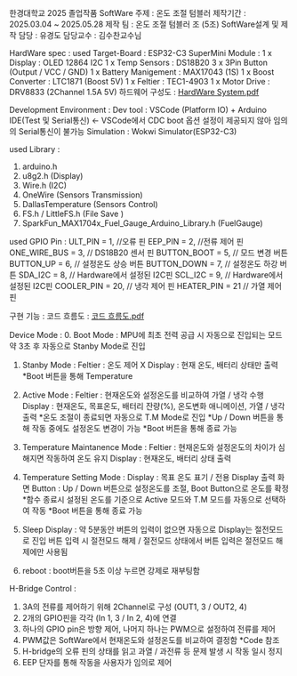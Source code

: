 한경대학교 2025 졸업작품 SoftWare
주제 : 온도 조절 텀블러
제작기간 : 2025.03.04 ~ 2025.05.28
제작 팀 : 온도 조절 텀블러 조 (5조)
SoftWare설계 및 제작 담당 : 유경도
담당교수 : 김수찬교수님

HardWare spec :
used Target-Board : ESP32-C3 SuperMini
Module :
1 x Display : OLED 12864 I2C
1 x Temp Sensors : DS18B20
3 x 3Pin Button (Output / VCC / GND)
1 x Battery Manigement : MAX17043 (1S)
1 x Boost Converter : LTC1871 (Boost 5V)
1 x Feltier : TEC1-4903
1 x Motor Drive : DRV8833 (2Channel 1.5A 5V)
하드웨어 구성도 : [HardWare System.pdf](https://github.com/user-attachments/files/20407849/HardWare.System.pdf)

Development Environment :
Dev tool : VSCode (Platform IO) + Arduino IDE(Test 및 Serial통신) <- VSCode에서 CDC boot 옵션 설정이 제공되지 않아 임의의 Serial통신이 불가능
Simulation : Wokwi Simulator(ESP32-C3)

used Library : 
1. arduino.h 
2. u8g2.h (Display)
3. Wire.h (I2C)
4. OneWire (Sensors Transmission)
5. DallasTemperature (Sensors Control)
6. FS.h / LittleFS.h (File Save )
7. SparkFun_MAX1704x_Fuel_Gauge_Arduino_Library.h (FuelGauge)

used GPIO Pin :
ULT_PIN = 1,            //오류 핀
EEP_PIN = 2,            //전류 제어 핀
ONE_WIRE_BUS = 3,       // DS18B20 센서 핀
BUTTON_BOOT = 5,        // 모드 변경 버튼
BUTTON_UP = 6,          // 설정온도 상승 버튼
BUTTON_DOWN = 7,        // 설정온도 하강 버튼
SDA_I2C = 8,            // Hardware에서 설정된 I2C핀
SCL_I2C = 9,            // Hardware에서 설정된 I2C핀
COOLER_PIN = 20,        // 냉각 제어 핀
HEATER_PIN = 21         // 가열 제어 핀

구현 기능 : 
코드 흐름도 : [코드 흐름도.pdf](https://github.com/user-attachments/files/20408020/default.pdf)

Device Mode :
0. Boot Mode :
MPU에 최초 전력 공급 시 자동으로 진입되는 모드
약 3초 후 자동으로 Stanby Mode로 진입

1. Stanby Mode :
Feltier : 온도 제어 X
Display : 현재 온도, 배터리 상태만 출력
*Boot 버튼을 통해 Temperature

2. Active Mode : 
Feltier : 현재온도와 설정온도를 비교하여 가열 / 냉각 수행
Display : 현재온도, 목표온도, 배터리 잔량(%), 온도변화 애니메이션, 가열 / 냉각 출력
*온도 조절이 종료되면 자동으로 T.M Mode로 진입
*Up / Down 버튼을 통해 작동 중에도 설정온도 변경이 가능
*Boot 버튼을 통해 종료 가능

3. Temperature Maintanence Mode :
Feltier : 현재온도와 설정온도의 차이가 심해지면 작동하여 온도 유지
Display : 현재온도, 배터리 상태 출력

4. Temperature Setting Mode :
Display : 목표 온도 표기 / 전용 Display 출력 화면
Button : Up / Down 버튼으로 설정온도를 조절, Boot Button으로 온도를 확정
*함수 종료시 설정된 온도를 기준으로 Active 모드와 T.M 모드를 자동으로 선택하여 작동
*Boot 버튼을 통해 종료 가능

5. Sleep Display :
약 5분동안 버튼의 입력이 없으면 자동으로 Display는 절전모드로 진입
버튼 입력 시 절전모드 해제 / 절전모드 상태에서 버튼 입력은 절전모드 해제에만 사용됨

6. reboot :
boot버튼을 5초 이상 누르면 강제로 재부팅함

H-Bridge Control :
1. 3A의 전류를 제어하기 위해 2Channel로 구성 (OUT1, 3 / OUT2, 4)
2. 2개의 GPIO핀을 각각 (In 1, 3 / In 2, 4)에 연결
3. 하나의 GPIO pin은 방향 제어, 나머지 하나는 PWM으로 설정하여 전류를 제어
4. PWM값은 SoftWare에서 현재온도와 설정온도를 비교하여 결정함 *Code 참조
5. H-bridge의 오류 핀의 상태를 읽고 과열 / 과전류 등 문제 발생 시 작동 일시 정지
6. EEP 단자를 통해 작동을 사용자가 임의로 제어

